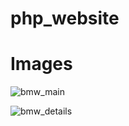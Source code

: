 # php_website
# Images

![bmw_main](https://github.com/user-attachments/assets/2ce554ce-2fc3-4129-9847-01a69e2e9abe)

![bmw_details](https://github.com/user-attachments/assets/be0a8629-2247-4724-ab86-ad9e7be845ae)
